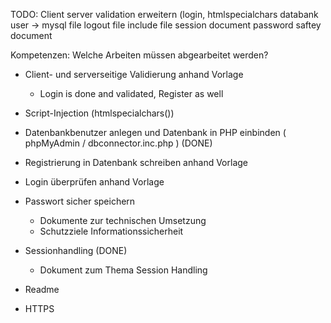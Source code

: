 TODO:
Client server validation erweitern (login, 
htmlspecialchars
databank user -> mysql file
logout file include file
session document
password saftey document



Kompetenzen:
Welche Arbeiten müssen abgearbeitet werden?
- Client- und serverseitige Validierung anhand Vorlage
	- Login is done and validated, Register as well


- Script-Injection (htmlspecialchars())


- Datenbankbenutzer anlegen und Datenbank in PHP einbinden ( phpMyAdmin / dbconnector.inc.php ) (DONE)


- Registrierung in Datenbank schreiben anhand Vorlage


- Login überprüfen anhand Vorlage


- Passwort sicher speichern
	- Dokumente zur technischen Umsetzung
	- Schutzziele Informationssicherheit


- Sessionhandling (DONE)
	- Dokument zum Thema Session Handling

- Readme

- HTTPS